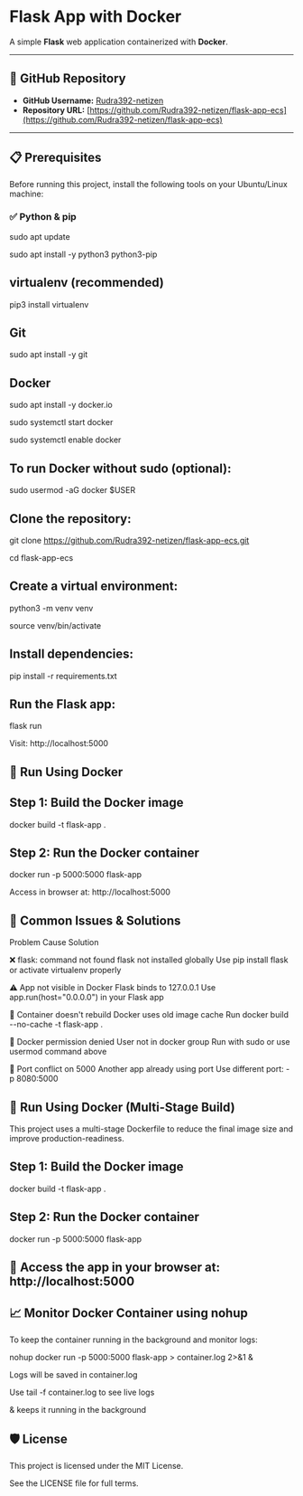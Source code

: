 # Flask App with Docker

A simple **Flask** web application containerized with **Docker**.

---

## 🔗 GitHub Repository

- **GitHub Username:** [Rudra392-netizen](https://github.com/Rudra392-netizen)
- **Repository URL:** [https://github.com/Rudra392-netizen/flask-app-ecs](https://github.com/Rudra392-netizen/flask-app-ecs)

---

## 📋 Prerequisites

Before running this project, install the following tools on your Ubuntu/Linux machine:

### ✅ Python & pip

sudo apt update

sudo apt install -y python3 python3-pip


## virtualenv (recommended)

pip3 install virtualenv

## Git

sudo apt install -y git

## Docker

sudo apt install -y docker.io

sudo systemctl start docker

sudo systemctl enable docker

## To run Docker without sudo (optional):

sudo usermod -aG docker $USER

## Clone the repository:

git clone https://github.com/Rudra392-netizen/flask-app-ecs.git

cd flask-app-ecs

## Create a virtual environment:

python3 -m venv venv

source venv/bin/activate

## Install dependencies:

pip install -r requirements.txt

## Run the Flask app:

flask run

Visit: http://localhost:5000

## 🐳 Run Using Docker

## Step 1: Build the Docker image

docker build -t flask-app .

## Step 2: Run the Docker container

docker run -p 5000:5000 flask-app

Access in browser at: http://localhost:5000

## 🐞 Common Issues & Solutions

Problem	Cause	Solution

❌ flask: command not found	flask not installed globally	Use pip install flask or activate virtualenv properly

⚠️ App not visible in Docker	Flask binds to 127.0.0.1	Use app.run(host="0.0.0.0") in your Flask app

🔁 Container doesn't rebuild	Docker uses old image cache	Run docker build --no-cache -t flask-app .

🔐 Docker permission denied	User not in docker group	Run with sudo or use usermod command above

 🔁 Port conflict on 5000	Another app already using port	Use different port: -p 8080:5000

## 🐳 Run Using Docker (Multi-Stage Build)
This project uses a multi-stage Dockerfile to reduce the final image size and improve production-readiness.

## Step 1: Build the Docker image

docker build -t flask-app .

## Step 2: Run the Docker container

docker run -p 5000:5000 flask-app

## 📍 Access the app in your browser at: http://localhost:5000

## 📈 Monitor Docker Container using nohup

To keep the container running in the background and monitor logs:

nohup docker run -p 5000:5000 flask-app > container.log 2>&1 &

Logs will be saved in container.log

Use tail -f container.log to see live logs

& keeps it running in the background

## 🛡 License

This project is licensed under the MIT License.

See the LICENSE file for full terms.


